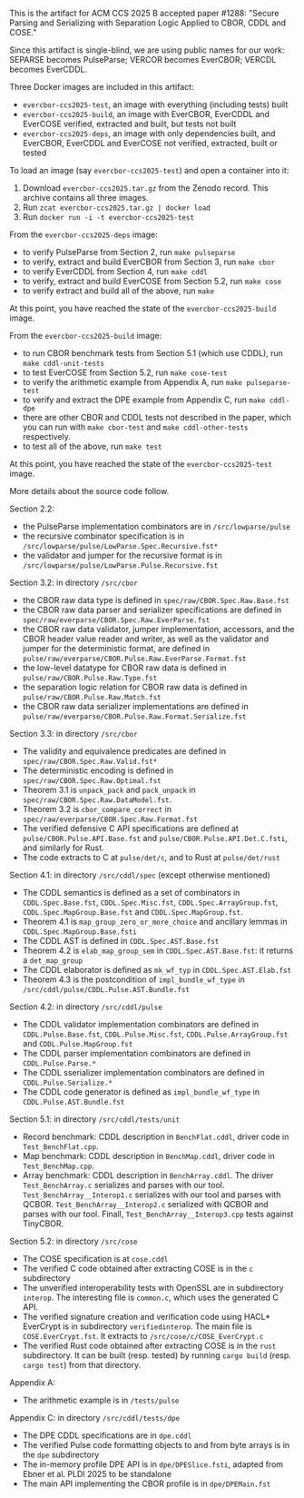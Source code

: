 This is the artifact for ACM CCS 2025 B accepted paper #1288: "Secure Parsing and Serializing with Separation Logic Applied to CBOR, CDDL and COSE."

Since this artifact is single-blind, we are using public names for our work: SEPARSE becomes PulseParse; VERCOR becomes EverCBOR; VERCDL becomes EverCDDL.

Three Docker images are included in this artifact:

* `evercbor-ccs2025-test`, an image with everything (including tests) built
* `evercbor-ccs2025-build`, an image with EverCBOR, EverCDDL and EverCOSE verified, extracted and built, but tests not built
* `evercbor-ccs2025-deps`, an image with only dependencies built, and EverCBOR, EverCDDL and EverCOSE not verified, extracted, built or tested

To load an image (say `evercbor-ccs2025-test`) and open a container into it:
1. Download `evercbor-ccs2025.tar.gz` from the Zenodo record. This archive contains all three images.
2. Run `zcat evercbor-ccs2025.tar.gz | docker load`
3. Run `docker run -i -t evercbor-ccs2025-test`

From the `evercbor-ccs2025-deps` image:
* to verify PulseParse from Section 2, run `make pulseparse`
* to verify, extract and build EverCBOR from Section 3, run `make cbor`
* to verify EverCDDL from Section 4, run `make cddl`
* to verify, extract and build EverCOSE from Section 5.2, run `make cose`
* to verify extract and build all of the above, run `make`

At this point, you have reached the state of the `evercbor-ccs2025-build` image.

From the `evercbor-ccs2025-build` image:
* to run CBOR benchmark tests from Section 5.1 (which use CDDL), run `make cddl-unit-tests`
* to test EverCOSE from Section 5.2, run `make cose-test`
* to verify the arithmetic example from Appendix A, run `make pulseparse-test`
* to verify and extract the DPE example from Appendix C, run `make cddl-dpe`
* there are other CBOR and CDDL tests not described in the paper, which you can run with `make cbor-test` and `make cddl-other-tests` respectively.
* to test all of the above, run `make test`

At this point, you have reached the state of the `evercbor-ccs2025-test` image.

More details about the source code follow.

Section 2.2:
- the PulseParse implementation combinators are in `/src/lowparse/pulse`
- the recursive combinator specification is in `/src/lowparse/pulse/LowParse.Spec.Recursive.fst*`
- the validator and jumper for the recursive format is in `/src/lowparse/pulse/LowParse.Pulse.Recursive.fst`

Section 3.2: in directory `/src/cbor`
- the CBOR raw data type is defined in `spec/raw/CBOR.Spec.Raw.Base.fst`
- the CBOR raw data parser and serializer specifications are defined in `spec/raw/everparse/CBOR.Spec.Raw.EverParse.fst`
- the CBOR raw data validator, jumper implementation, accessors, and the CBOR header value reader and writer, as well as the validator and jumper for the deterministic format, are defined in `pulse/raw/everparse/CBOR.Pulse.Raw.EverParse.Format.fst`
- the low-level datatype for CBOR raw data is defined in `pulse/raw/CBOR.Pulse.Raw.Type.fst`
- the separation logic relation for CBOR raw data is defined in `pulse/raw/CBOR.Pulse.Raw.Match.fst`
- the CBOR raw data serializer implementations are defined in `pulse/raw/everparse/CBOR.Pulse.Raw.Format.Serialize.fst`

Section 3.3: in directory `/src/cbor`
- The validity and equivalence predicates are defined in `spec/raw/CBOR.Spec.Raw.Valid.fst*`
- The deterministic encoding is defined in `spec/raw/CBOR.Spec.Raw.Optimal.fst`
- Theorem 3.1 is `unpack_pack` and `pack_unpack` in `spec/raw/CBOR.Spec.Raw.DataModel.fst`.
- Theorem 3.2 is `cbor_compare_correct` in `spec/raw/everparse/CBOR.Spec.Raw.Format.fst`
- The verified defensive C API specifications are defined at `pulse/CBOR.Pulse.API.Base.fst` and `pulse/CBOR.Pulse.API.Det.C.fsti`, and similarly for Rust.
- The code extracts to C at `pulse/det/c`, and to Rust at `pulse/det/rust`

Section 4.1: in directory `/src/cddl/spec` (except otherwise mentioned)
- The CDDL semantics is defined as a set of combinators in `CDDL.Spec.Base.fst`, `CDDL.Spec.Misc.fst`, `CDDL.Spec.ArrayGroup.fst`,  `CDDL.Spec.MapGroup.Base.fst` and `CDDL.Spec.MapGroup.fst`.
- Theorem 4.1 is `map_group_zero_or_more_choice` and ancillary lemmas in `CDDL.Spec.MapGroup.Base.fsti`
- The CDDL AST is defined in `CDDL.Spec.AST.Base.fst`
- Theorem 4.2 is `elab_map_group_sem` in `CDDL.Spec.AST.Base.fst`: it returns a `det_map_group`
- The CDDL elaborator is defined as `mk_wf_typ` in `CDDL.Spec.AST.Elab.fst`
- Theorem 4.3 is the postcondition of `impl_bundle_wf_type` in `/src/cddl/pulse/CDDL.Pulse.AST.Bundle.fst`

Section 4.2: in directory `/src/cddl/pulse`
- The CDDL validator implementation combinators are defined in `CDDL.Pulse.Base.fst`, `CDDL.Pulse.Misc.fst`, `CDDL.Pulse.ArrayGroup.fst` and `CDDL.Pulse.MapGroup.fst`
- The CDDL parser implementation combinators are defined in `CDDL.Pulse.Parse.*`
- The CDDL sserializer implementation combinators are defined in `CDDL.Pulse.Serialize.*`
- The CDDL code generator is defined as `impl_bundle_wf_type` in `CDDL.Pulse.AST.Bundle.fst`

Section 5.1: in directory `/src/cddl/tests/unit`
- Record benchmark: CDDL description in `BenchFlat.cddl`, driver code in `Test_BenchFlat.cpp`.
- Map benchmark: CDDL description in `BenchMap.cddl`, driver code in `Test_BenchMap.cpp`.
- Array benchmark: CDDL description in `BenchArray.cddl`. The driver `Test_BenchArray.c` serializes and parses with our tool. `Test_BenchArray__Interop1.c` serializes with our tool and parses with QCBOR. `Test_BenchArray__Interop2.c` serialized with QCBOR and parses with our tool. Finall, `Test_BenchArray__Interop3.cpp` tests against TinyCBOR.

Section 5.2: in directory `/src/cose`
- The COSE specification is at `cose.cddl`
- The verified C code obtained after extracting COSE is in the `c` subdirectory
- The unverified interoperability tests with OpenSSL are in subdirectory `interop`.  The interesting file is `common.c`, which uses the generated C API.
- The verified signature creation and verification code using HACL* EverCrypt is in subdirectory `verifiedinterop`.  The main file is `COSE.EverCrypt.fst`. It extracts to `/src/cose/c/COSE_EverCrypt.c`
- The verified Rust code obtained after extracting COSE is in the `rust` subdirectory. It can be built (resp. tested) by running `cargo build` (resp. `cargo test`) from that directory.

Appendix A:
- The arithmetic example is in `/tests/pulse`

Appendix C: in directory `/src/cddl/tests/dpe`
- The DPE CDDL specifications are in `dpe.cddl`
- The verified Pulse code formatting objects to and from byte arrays is in the `dpe` subdirectory
- The in-memory profile DPE API is in `dpe/DPESlice.fsti`, adapted from Ebner et al. PLDI 2025 to be standalone
- The main API implementing the CBOR profile is in `dpe/DPEMain.fst`
